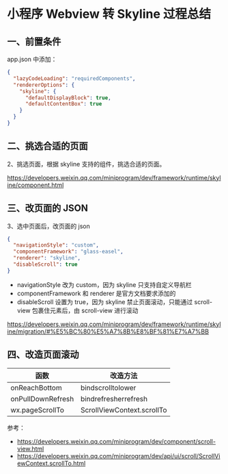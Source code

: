 # 小程序 Webview 转 Skyline 过程总结

## 一、前置条件

app.json 中添加：

```json
{
  "lazyCodeLoading": "requiredComponents",
  "rendererOptions": {
    "skyline": {
      "defaultDisplayBlock": true,
      "defaultContentBox": true
    }
  }
}
```

## 二、挑选合适的页面

2、挑选页面，根据 skyline 支持的组件，挑选合适的页面。

https://developers.weixin.qq.com/miniprogram/dev/framework/runtime/skyline/component.html

## 三、改页面的 JSON

3、选中页面后，改页面的 json

```json
{
  "navigationStyle": "custom",
  "componentFramework": "glass-easel",
  "renderer": "skyline",
  "disableScroll": true
}
```

- navigationStyle 改为 custom，因为 skyline 只支持自定义导航栏
- componentFramework 和 renderer 是官方文档要求添加的
- disableScroll 设置为 true，因为 skyline 禁止页面滚动，只能通过 scroll-view 包裹住元素后，由 scroll-view 进行滚动  

https://developers.weixin.qq.com/miniprogram/dev/framework/runtime/skyline/migration/#%E5%BC%80%E5%A7%8B%E8%BF%81%E7%A7%BB

## 四、改造页面滚动

| 函数 | 改造方法 |
| -- | -- |
| onReachBottom | bindscrolltolower |
| onPullDownRefresh | bindrefresherrefresh |
| wx.pageScrollTo | ScrollViewContext.scrollTo |

参考：

- https://developers.weixin.qq.com/miniprogram/dev/component/scroll-view.html
- https://developers.weixin.qq.com/miniprogram/dev/api/ui/scroll/ScrollViewContext.scrollTo.html
